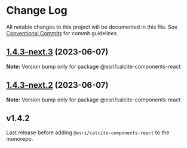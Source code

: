 # Change Log

All notable changes to this project will be documented in this file.
See [Conventional Commits](https://conventionalcommits.org) for commit guidelines.

## [1.4.3-next.3](https://github.com/Esri/calcite-components/compare/@esri/calcite-components-react@1.4.3-next.2...@esri/calcite-components-react@1.4.3-next.3) (2023-06-07)

**Note:** Version bump only for package @esri/calcite-components-react

## [1.4.3-next.2](https://github.com/Esri/calcite-components/compare/@esri/calcite-components-react@1.4.2...@esri/calcite-components-react@1.4.3-next.2) (2023-06-07)

**Note:** Version bump only for package @esri/calcite-components-react

## v1.4.2

Last release before adding `@esri/calcite-components-react` to the monorepo.
